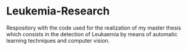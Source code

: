 # Leukemia-Research
Respository with the code used for the realization of my master thesis which consists in the detection of Leukaemia by means of automatic learning techniques and computer vision.
